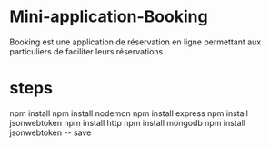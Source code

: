 # Mini-application-Booking
Booking est une application de réservation en ligne permettant aux particuliers de faciliter leurs réservations

# steps
npm install
npm install nodemon
npm install express
npm install jsonwebtoken
npm install http
npm install mongodb
npm install jsonwebtoken -- save
